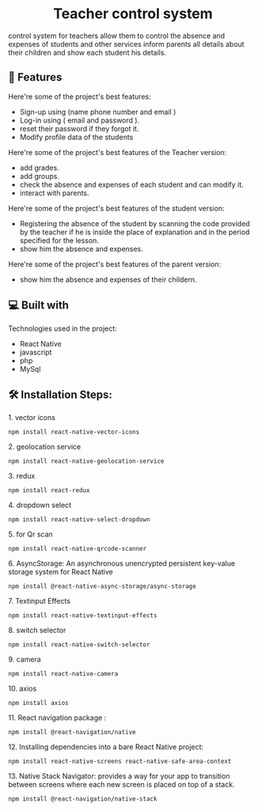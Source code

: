 <h1 align="center" id="title">Teacher control system</h1>

<p id="description">control system for teachers allow them to control the absence and expenses of students and other services inform parents all details about their children and show each student his details.</p>

  
  
<h2>🧐 Features</h2>

Here're some of the project's best features:

*   Sign-up using (name phone number and email )
*   Log-in using ( email and password ).
*   reset their password if they forgot it.
*   Modify profile data of the students

Here're some of the project's best features of the Teacher version:

* add grades.
* add groups.
* check the absence and expenses of each student and can modify it.
* interact with parents.
 
Here're some of the project's best features of the student version:

*   Registering the absence of the student by scanning the code provided by the teacher if he is inside the place of explanation and in the period specified for the lesson.
*   show him the absence and expenses.

Here're some of the project's best features of the parent version:

*   show him the absence and expenses of their childern.

 
  
<h2>💻 Built with</h2>

Technologies used in the project:

*   React Native
*   javascript
*   php
*   MySql


<h2>🛠️ Installation Steps:</h2>

<p>1. vector icons</p>

```
npm install react-native-vector-icons
```

<p>2. geolocation service</p>

```
npm install react-native-geolocation-service
```

<p>3. redux</p>

```
npm install react-redux
```

<p>4. dropdown select</p>

```
npm install react-native-select-dropdown
```

<p>5. for Qr scan</p>

```
npm install react-native-qrcode-scanner
```

<p>6. AsyncStorage: An asynchronous unencrypted persistent key-value storage system for React Native</p>

```
npm install @react-native-async-storage/async-storage
```

<p>7. Textinput Effects</p>

```
npm install react-native-textinput-effects
```

<p>8. switch selector</p>

```
npm install react-native-switch-selector
```

<p>9. camera</p>

```
npm install react-native-camera
```

<p>10. axios</p>

```
npm install axios
```

<p>11. React navigation package :</p>

```
npm install @react-navigation/native
```

<p>12. Installing dependencies into a bare React Native project:</p>

```
npm install react-native-screens react-native-safe-area-context
```

<p>13. Native Stack Navigator: provides a way for your app to transition between screens where each new screen is placed on top of a stack.</p>

```
npm install @react-navigation/native-stack
```




